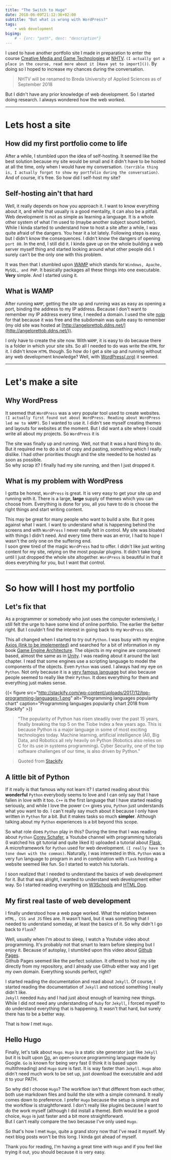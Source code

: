 ```yaml
---
title: "The Switch to Hugo"
date: 2018-06-09T21:12:36+02:00
subtitle: "But what is wrong with WordPress?"
tags: 
    - web development
bigimg: 
    # - {src: "path", desc: "description"}
---
```

I used to have another portfolio site I made in preparation to enter the course [Creative Media and Game Technologies](https://www.nhtv.nl/bachelors/creative-media-and-game-technologies/introduction.html) at [NHTV](https://www.nhtv.nl/). `(I actually got a place in the course, read more about it [Have yet to import]())`. By doing so I hoped to increase my chances during the conversation.

> NHTV will be renamed to Breda University of Applied Sciences as of September 2018

But I didn't have any prior knowledge of web development. So I started doing research. I always wondered how the web worked.
<!--more-->
___
# Lets host a site
## How did my first portfolio come to life
After a while, I stumbled upon the idea of self-hosting. It seemed like the best solution because my site would be small and it didn't have to be hosted at all the time, only when I would have my conversation. `(terrible thing is, I actually forgot to show my portfolio during the conversation)`. And of course, it's free. So how did I self-host my site?

## Self-hosting ain't that hard
Well, it really depends on how you approach it. I want to know everything about it, and while that usually is a good mentality, it can also be a pitfall. Web development is not as simple as learning a language. It is a whole other system of what I'm used to (maybe another subject sound better).  
While I kinda started to understand how to host a site after a while, I was quite afraid of the dangers. You hear it a lot lately. Following steps is easy, but I didn't know the consequences. I didn't know the dangers of opening `port 80`. In the end, I still did it. I kinda gave up on the whole building a web server myself thing and started looking around what other people did. I surely can't be the only one with this problem.

It was then that I stumbled upon [WAMP](http://www.wampserver.com/en/) which stands for `Windows, Apache, MySQL, and PHP`. It basically packages all these things into one executable. **Very** simple. And I started using it. 

## What is WAMP
After running `WAMP`, getting the site up and running was as easy as opening a port, binding the address to my IP address. Because I don't want to remember my IP address every time, I needed a domain. I used the site [noip](https://www.noip.com/) for that because it was free and the subdomain was quite easy to remember (my old site was hosted at [http://angelorettob.ddns.net/](http://angelorettob.ddns.net/)).

I only have to create the site now. With `WAMP`, it is easy to do because there is a folder in which your site sits. So all I needed to do was write the `HTML` for it. I didn't know `HTML` though. So how do I get a site up and running without any web development knowledge? Well, with [WordPress(.org)](https://wordpress.org/) it seemed.
___
# Let's make a site
## Why WordPress
It seemed that `WordPress` was a very popular tool used to create websites. `(I actually first found out about WordPress. Reading about WordPress led me to WAMP)`. So I wanted to use it. I didn't see myself creating themes and layouts for websites at the moment. But I did want a site where I could write all about my projects. So `WordPress` it is

The site was finally up and running. Well, not that it was a hard thing to do. But it required me to do a lot of copy and pasting, something which I really dislike. I had other priorities though and the site needed to be hosted as soon as possible.  
So why scrap it? I finally had my site running, and then I just dropped it.

## What is my problem with WordPress
I gotta be honest, `WordPress` is great. It is very easy to get your site up and running with it. There is a large, **large** supply of themes which you can choose from. Everything is done for you, all you have to do is choose the right things and start writing content.

This may be great for many people who want to build a site. But it goes against what I want. I want to understand what is happening behind the screens and with `WordPress` I never really felt in control. My site was bloated with things I didn't need. And every time there was an error, I had to hope I wasn't the only one on the suffering end.  
I soon grew tired of the magic `WordPress` had to offer. I didn't like just writing content for my site, relying on the most popular plugins. It didn't take long until I just dropped the whole site altogether. `WordPress` is beautiful in that it does everything for you, but I want that control.

___
# So how will I host my portfolio
## Let's fix that
As a programmer or somebody who just uses the computer extensively, I still felt the urge to have some kind of online portfolio. The earlier the better right. But I couldn't find the interest in going back to my `WordPress` site.

This all changed when I started to try out `Python`. I was busy with my engine [Axios (link to be implemented)]() and searched for a bit of information in my book [Game Engine Architecture](http://gameenginebook.com/). The objects in my engine are component based, almost the same as in [Unity](https://unity3d.com/). I was reading about it around the last chapter. I read that some engines use a scripting language to model the components of the objects. Even `Python` was used. I always had my eye on `Python`. Not only because it is a [very famous language](https://stackify.com/popular-programming-languages-2018/) but also because people seemed to really like their `Python`.  It does everything for them and everything just makes sense.

{{< figure src="http://stackify.com/wp-content/uploads/2017/12/top-programming-languages-1.png" 
alt="Programming languages popularity chart" 
caption="Programming languages popularity chart 2018 from Stackify" >}}

> "The popularity of Python has risen steadily over the past 15 years, finally breaking the top 5 on the Tiobe Index a few years ago. This is because Python is a major language in some of most exciting technologies today. Machine learning, artificial intelligence (AI), Big Data, and Robotics all rely heavily on Python (Robotics also relies on C for its use in systems programming). Cyber Security, one of the top software challenges of our time, is also driven by Python."

> Quoted from [Stackify](https://stackify.com/popular-programming-languages-2018/)

## A little bit of Python
If it really is that famous why not learn it? I started reading about this __wonderful__ `Python` everybody seems to love and I can only say that I have fallen in love with it too. `C++` is the first language that I have started reading seriously, and while I love the power `C++` gives you, `Python` just understands what you want to do. I can't really say much about it because I only have written in `Python` for a bit. But it makes tasks so much **simpler**. Although talking about my `Python` experiences is a bit beyond this scope.

So what role does `Python` play in this? During the time that I was reading about `Python` [Corey Schafer](https://www.youtube.com/user/schafer5), a Youtube channel with programming tutorials (I watched his git tutorial and quite liked it) uploaded a tutorial about [Flask](http://flask.pocoo.org/), A microframework for `Python` used for web development. `(I really have to tone down with the commas)`. Naturally, I was interested in this. `Python` was a very fun language to program in and in combination with `Flask` hosting a website seemed like fun. So I started to watch his tutorials.

I soon realized that I needed to understand the basics of web development for it. But that was alright, I wanted to understand web development either way. So I started reading everything on [W3Schools](https://www.w3schools.com/) and [HTML Dog](http://htmldog.com/). 

## My first real taste of web development
I finally understood how a web page worked. What the relation between `HTML, CSS and JS` files are. It wasn't hard, but it was something that I needed to understand someday, at least the basics of it. So why didn't I go back to `Flask`?

Well, usually when I'm about to sleep, I watch a Youtube video about programming. It's probably not that smart to learn before sleeping but I enjoy it. Because of autoplay, I stumbled upon this video about [Github Pages](https://pages.github.com/).  
Github Pages seemed like the perfect solution. It offered to host my site directly from my repository, and I already use Github either way and I get my own domain. Everything sounds perfect, right?

I started reading the documentation and read about `Jekyll`. Of course, I started reading the documentation of `Jekyll` and noticed something I really didn't like.  
`Jekyll` needed `Ruby` and I had just about enough of learning new things. While I did not need any understanding of `Ruby` for `Jekyll`, I forced myself to do understand everything that is happening. It wasn't that hard, but surely there has to be a better way.

That is how I met `Hugo`.

## Hello Hugo
Finally, let's talk about `Hugo`. `Hugo` is a static site generator just like `Jekyll` but it is built upon [Go](https://golang.org/), an open-source programming language made by Google. `Go` is known for being very fast (I think it is based upon multithreading) and `Hugo` sure is fast. It is way faster than `Jekyll`. `Hugo` also didn't need much work to be set up, just download the executable and add it to your PATH.

So why did I choose `Hugo`? The workflow isn't that different from each other, both use markdown files and build the site with a simple command. It really comes down to preference. I prefer `Hugo` because the setup is simple and the workflow is straightforward. I don't really like plugins because I want to do the work myself (although I did install a theme). Both would be a good choice, `Hugo` is just faster and a bit more straightforward.  
But I can't really compare the two because I've only used `Hugo`. 

So that's how I met `Hugo`, quite a grand story now that I've read it myself. My next blog posts won't be this long. I kinda got ahead of myself.

Thank you for reading, I'm having a great time with `Hugo` and if you feel like trying it out, you should because it is very easy.